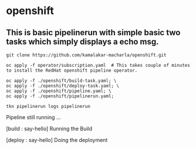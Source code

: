 # openshift
## This is basic pipelinerun with simple basic two tasks which simply displays a echo msg.
```
git clone https://github.com/kamalakar-macharla/openshift.git

oc apply -f operator/subscription.yaml	# This takes couple of minutes to install the RedHat openshift pipeline operator.

oc apply -f ./openshift/build-task.yaml; \
oc apply -f ./openshift/deploy-task.yaml; \
oc apply -f ./openshift/pipeline.yaml; \
oc apply -f ./openshift/pipelinerun.yaml;

tkn pipelinerun logs pipelinerun
```
Pipeline still running ...

[build : say-hello] Running the Build

[deploy : say-hello] Doing the deployment
